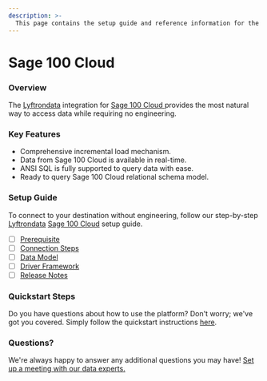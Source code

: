 ```yaml
---
description: >-
  This page contains the setup guide and reference information for the Sage 100 Cloud source connector.
---
```


# Sage 100 Cloud

### Overview

The [Lyftrondata](https://www.lyftrondata.com/) integration for [Sage 100 Cloud](https://www.lyftrondata.com/integration/sage-100-cloud/)[ ](https://www.lyftrondata.com/integration/sage-100-cloud/)provides the most natural way to access data while requiring no engineering.

### Key Features

* Comprehensive incremental load mechanism.
* Data from Sage 100 Cloud is available in real-time.&#x20;
* ANSI SQL is fully supported to query data with ease.
* Ready to query Sage 100 Cloud relational schema model.

### Setup Guide

To connect to your destination without engineering, follow our step-by-step [Lyftrondata](https://www.lyftrondata.com/)  [Sage 100 Cloud](https://www.lyftrondata.com/integration/sage-100-cloud/) setup guide.

* [ ] [Prerequisite](../../finance-analytics/sage-100-cloud/prerequisite.md)
* [ ] [Connection Steps](../../finance-analytics/sage-100-cloud/connection-steps.md)
* [ ] [Data Model](../../finance-analytics/sage-100-cloud/data-model/)
* [ ] [Driver Framework](../../finance-analytics/sage-100-cloud/driver-framework/)
* [ ] [Release Notes](../../finance-analytics/sage-100-cloud/release-notes.md)

### Quickstart Steps

Do you have questions about how to use the platform? Don't worry; we've got you covered. Simply follow the quickstart instructions [here](../../../quickstart-steps.md).

### Questions? <a href="#questions" id="questions"></a>

We're always happy to answer any additional questions you may have! [Set up a meeting with our data experts.](https://www.lyftrondata.com/book-a-meeting/)

